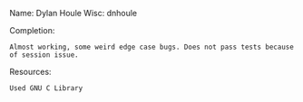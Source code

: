 Name: Dylan Houle
Wisc: dnhoule

Completion:

    Almost working, some weird edge case bugs. Does not pass tests because of session issue. 

Resources:

    Used GNU C Library